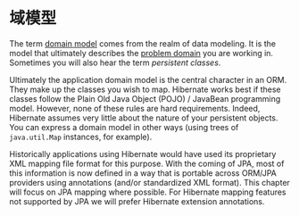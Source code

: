 # 域模型

The term [domain model](https://en.wikipedia.org/wiki/Domain_model) comes from the realm of data modeling.
It is the model that ultimately describes the [problem domain](https://en.wikipedia.org/wiki/Problem_domain) you are working in.
Sometimes you will also hear the term _persistent classes_.

Ultimately the application domain model is the central character in an ORM.
They make up the classes you wish to map. Hibernate works best if these classes follow the Plain Old Java Object (POJO) / JavaBean programming model.
However, none of these rules are hard requirements.
Indeed, Hibernate assumes very little about the nature of your persistent objects. You can express a domain model in other ways (using trees of `java.util.Map` instances, for example).


Historically applications using Hibernate would have used its proprietary XML mapping file format for this purpose.
With the coming of JPA, most of this information is now defined in a way that is portable across ORM/JPA providers using annotations (and/or standardized XML format).
This chapter will focus on JPA mapping where possible.
For Hibernate mapping features not supported by JPA we will prefer Hibernate extension annotations.
